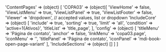 <!-- IDEAL CONFIGURATION FOR THE MODEL -->

'ContentPages' => (object) [
    'COPA03' => (object)[
        'ViewHome' => false,
        'ViewListMenu' => true,
        'ViewListPanel' => true,
        'ViewListFooter' => false,
        'Viewer' => 'dropdown', // accepted values, list or dropdown
        'IncludeCore' => (object) [
            'include' => true,
            'sorting' => true,
            'limit' => 'all',
            'condition' => 'active=1{Ativos}',
            'titleList' => 'title_page',
        ],
        'config' => (object) [
            'titleMenu' => 'Página de contato',
            'anchor' =>  false,
            'linkMenu' => 'copa03.page',
            'iconMenu' => '',
            'titlePanel' => 'Página de contato',
            'iconPanel' => 'mdi-book-open-page-variant'
        ],
        'IncludeSections' => (object) []
    ]
]
